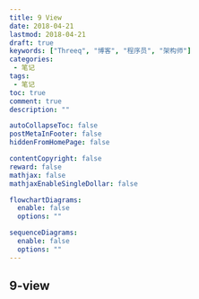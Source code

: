 ```yaml
---
title: 9 View
date: 2018-04-21
lastmod: 2018-04-21
draft: true
keywords: ["Threeq", "博客", "程序员", "架构师"]
categories:
 - 笔记
tags:
 - 笔记
toc: true
comment: true
description: ""

autoCollapseToc: false
postMetaInFooter: false
hiddenFromHomePage: false

contentCopyright: false
reward: false
mathjax: false
mathjaxEnableSingleDollar: false

flowchartDiagrams:
  enable: false
  options: ""

sequenceDiagrams: 
  enable: false
  options: ""
---
```


## 9-view
